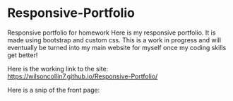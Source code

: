 # Responsive-Portfolio
Responsive portfolio for homework
Here is my responsive portfolio. It is made using bootstrap and custom css. This is a work in progress and will eventually be turned into my main website for myself once my coding skills get better!

Here is the working link to the site: https://wilsoncollin7.github.io/Responsive-Portfolio/

Here is a snip of the front page:

